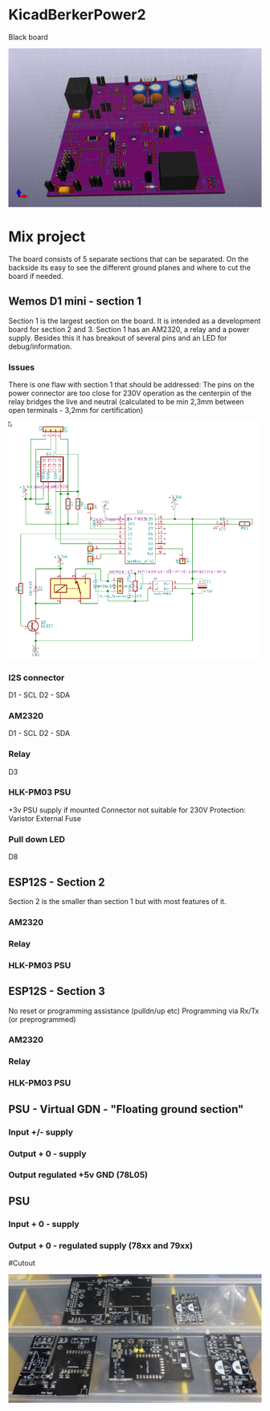 # KicadBerkerPower2
Black board

![Power](Kicad%20BerkerPower2a%203D.png)
# Mix project
The board consists of 5 separate sections that can be separated. On the backside its easy to see the different ground planes and where to cut the board if needed.
## Wemos D1 mini - section 1
Section 1 is the largest section on the board. It is intended as a development board for section 2 and 3.
Section 1 has an AM2320, a relay and a power supply. Besides this it has breakout of several pins and an LED for debug/information.
### Issues
There is one flaw with section 1 that should be addressed: The pins on the power connector are too close for 230V operation as the centerpin of the relay bridges the live and neutral (calculated to be min 2,3mm between open terminals - 3,2mm for certification) 

![Section1](Kicad%20BerkerPower2%20Schematic%20-%20sect%201.png)
### I2S connector 
D1 - SCL
D2 - SDA
### AM2320 
D1 - SCL
D2 - SDA
### Relay
D3 
### HLK-PM03 PSU
+3v PSU supply if mounted 
Connector not suitable for 230V
Protection: Varistor
External Fuse
### Pull down LED
D8
## ESP12S - Section 2
Section 2 is the smaller than section 1 but with most features of it.
### AM2320 
### Relay
### HLK-PM03 PSU
## ESP12S - Section 3
No reset or programming assistance (pulldn/up etc)
Programming via Rx/Tx (or preprogrammed)
### AM2320 
### Relay
### HLK-PM03 PSU
## PSU - Virtual GDN - "Floating ground section"
### Input +/- supply
### Output + 0 - supply
### Output regulated +5v GND (78L05)
## PSU
### Input + 0 - supply
### Output + 0 - regulated supply (78xx and 79xx)


#Cutout

![](Berker2.JPG)
